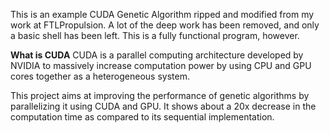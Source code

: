 This is an example CUDA Genetic Algorithm ripped and modified from my work at FTLPropulsion.  A lot of the deep work has been removed, and only a basic shell has been left.  This is a fully functional program, however.

<b>What is CUDA</b>
CUDA is a parallel computing architecture developed by NVIDIA to massively increase computation power by using CPU and GPU cores together as a heterogeneous system. 

This project aims at improving the performance of genetic algorithms by parallelizing it using CUDA and GPU.  It shows about a 20x decrease in the computation time as compared to its sequential implementation. 


